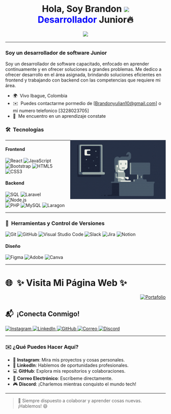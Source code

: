 <h1 align="center">
Hola, Soy Brandon <img src="https://media.giphy.com/media/hvRJCLFzcasrR4ia7z/giphy.gif" width="30"><br/>
  <span style="color:blue">Desarrollador</span> Junior🔥
</h1>

<p align="center">
  <a href="https://github.com/DenverCoder1/readme-typing-svg">
    <img src="https://readme-typing-svg.herokuapp.com?lines=Aprendiz+SENA;Front+End+Web+Developer;Backend+Web+Developer;Freelancer;Always%20learning%20new%20things&center=true&width=380&height=30">
  </a>
</p>

<hr>


<h3>Soy un desarrollador de software Junior </h3>

Soy un desarrollador de software capacitado, enfocado en aprender continuamente y en ofrecer soluciones a grandes problemas.
Me dedico a ofrecer desarrollo en el área asignada, brindando soluciones eficientes en frontend y trabajando con backend con las competencias que requiere mi área.

* 🌍  Vivo Ibague, Colombia
* ✉️  Puedes contactarme pormedio de [Brandonyulian10@gmail.com] o mi numero telefonico [3228023705]
* 🧠  Me encuentro en un aprendizaje constate

### 🛠 &nbsp;Tecnologías
<img alt="Night Coding" src="https://raw.githubusercontent.com/AVS1508/AVS1508/master/assets/Night-Coding.gif" align="right" width="300"/>
<hr>
<div align="left">

#### **Frontend**
![React](https://img.shields.io/badge/react-%230D8BF0.svg?style=for-the-badge&logo=react&logoColor=white)
![JavaScript](https://img.shields.io/badge/javascript-yellow.svg?style=for-the-badge&logo=javascript&logoColor=white)
![Bootstrap](https://img.shields.io/badge/bootstrap-%23563D7C.svg?style=for-the-badge&logo=bootstrap&logoColor=white)
![HTML5](https://img.shields.io/badge/html5-%23E34F26.svg?style=for-the-badge&logo=html5&logoColor=white)
![CSS3](https://img.shields.io/badge/css3-%231572B6.svg?style=for-the-badge&logo=css3&logoColor=white)

#### **Backend**
![SQL](https://img.shields.io/badge/sql-%2307405e.svg?style=for-the-badge&logo=sqlite&logoColor=white)
![Laravel](https://img.shields.io/badge/laravel-%23FF2D20.svg?style=for-the-badge&logo=laravel&logoColor=white)  
![Node.js](https://img.shields.io/badge/node.js-%2343853D.svg?style=for-the-badge&logo=node.js&logoColor=white)  
![PHP](https://img.shields.io/badge/php-%23777BB4.svg?style=for-the-badge&logo=php&logoColor=white)
![MySQL](https://img.shields.io/badge/mysql-%234479A1.svg?style=for-the-badge&logo=mysql&logoColor=white)
![Laragon](https://img.shields.io/badge/laragon-%230E83CD.svg?style=for-the-badge&logo=laragon&logoColor=white)

</div>

<hr>

### 🧰 &nbsp;Herramientas y Control de Versiones

<div align="left">

![Git](https://img.shields.io/badge/git-%23F05033.svg?style=for-the-badge&logo=git&logoColor=white)
![GitHub](https://img.shields.io/badge/github-%23121011.svg?style=for-the-badge&logo=github&logoColor=white)
![Visual Studio Code](https://img.shields.io/badge/Visual%20Studio%20Code-0078d7.svg?style=for-the-badge&logo=visual-studio-code&logoColor=white)
![Slack](https://img.shields.io/badge/Slack-4A154B?style=for-the-badge&logo=slack&logoColor=white)
![Jira](https://img.shields.io/badge/jira-%230A0FFF.svg?style=for-the-badge&logo=jira&logoColor=white)
![Notion](https://img.shields.io/badge/Notion-%23000000.svg?style=for-the-badge&logo=notion&logoColor=white)

#### **Diseño**
![Figma](https://img.shields.io/badge/figma-%23F24E1E.svg?style=for-the-badge&logo=figma&logoColor=white)
![Adobe](https://img.shields.io/badge/adobe-%23FF0000.svg?style=for-the-badge&logo=adobe&logoColor=white)
![Canva](https://img.shields.io/badge/Canva-%2300C4CC.svg?style=for-the-badge&logo=Canva&logoColor=white)

</div>
<hr>

<h1> 🌐 &nbsp;✨ Visita Mi Página Web ✨</h1>

<p align="right">
  <a href="https://brandonvilla10.netlify.app" target="_blank">
    <img src="https://img.shields.io/badge/Portafolio-%23007BFF.svg?style=for-the-badge&logoColor=white" alt="Portafolio" width="250" height="70">
  </a>
</p>

## 📬 &nbsp;¡Conecta Conmigo!

<p align="left">
  <a href="https://www.instagram.com/pinwisaurio" target="_blank">
    <img src="https://img.shields.io/badge/Instagram-%23E4405F.svg?style=for-the-badge&logo=Instagram&logoColor=white" alt="Instagram">
  </a>
  <a href="https://www.linkedin.com/in/brandon-villanueva-6760a51b2" target="_blank">
    <img src="https://img.shields.io/badge/LinkedIn-%230077B5.svg?style=for-the-badge&logo=LinkedIn&logoColor=white" alt="LinkedIn">
  </a>
  <a href="https://github.com/Brandonvilla10" target="_blank">
    <img src="https://img.shields.io/badge/GitHub-%23121011.svg?style=for-the-badge&logo=GitHub&logoColor=white" alt="GitHub">
  </a>
  <a href="mailto:brandonyulian10@gmail.com" target="_blank">
    <img src="https://img.shields.io/badge/Email-D14836?style=for-the-badge&logo=gmail&logoColor=white" alt="Correo">
  </a>
  <a href="https://discord.com/users/pinwisaurio" target="_blank">
    <img src="https://img.shields.io/badge/Discord-%237289DA.svg?style=for-the-badge&logo=discord&logoColor=white" alt="Discord">
  </a>
</p>

---

### ✉️ ¿Qué Puedes Hacer Aquí?

- 🌟 **Instagram**: Mira mis proyectos y cosas personales.
- 🔗 **LinkedIn**: Hablemos de oportunidades profesionales.
- 💻 **GitHub**: Explora mis repositorios y colaboraciones.
- 📧 **Correo Electrónico**: Escríbeme directamente.
- 🎮 **Discord**: ¡Charlemos mientras conquisto el mundo tech!

---

> 🚀 Siempre dispuesto a colaborar y aprender cosas nuevas. ¡Hablemos! 😄



